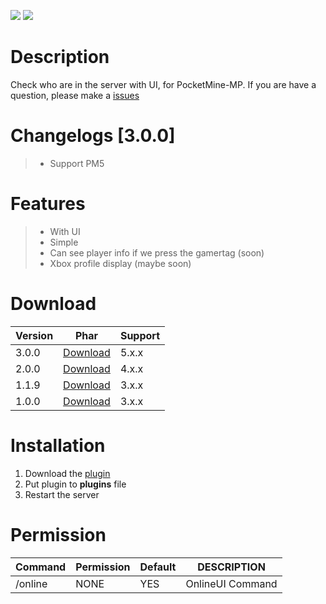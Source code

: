 [![](https://poggit.pmmp.io/shield.state/OnlineUI)](https://poggit.pmmp.io/p/OnlineUI)
[![](https://poggit.pmmp.io/shield.dl.total/OnlineUI)](https://poggit.pmmp.io/p/OnlineUI)

# Description
Check who are in the server with UI, for PocketMine-MP. If you are have a question, please make a [issues](https://github.com/Kylan1940/OnlineUI/issues/new)

# Changelogs [3.0.0]
>- Support PM5

# Features
>- With UI
>- Simple
>- Can see player info if we press the gamertag (soon)
>- Xbox profile display (maybe soon)

# Download
| Version | Phar | Support |
|---|---|---|
| 3.0.0 | [Download](https://github.com/Kylan1940/OnlineUI/releases/download/3.0.0/OnlineUI_v3.0.0.phar) | 5.x.x |
| 2.0.0 | [Download](https://github.com/Kylan1940/OnlineUI/releases/download/2.0.0/OnlineUI_v2.0.0.phar) | 4.x.x |
| 1.1.9 | [Download](https://github.com/Kylan1940/OnlineUI/releases/download/1.1.9/OnlineUI_v1.1.9.phar) | 3.x.x |
| 1.0.0 | [Download](https://github.com/Kylan1940/OnlineUI/releases/download/1.0.0/OnlineUI_v1.0.0.phar) | 3.x.x |

# Installation
1. Download the [plugin](https://github.com/Kylan1940/OnlineUI/releases/download/OnlineUI/OnlineUI_v3.0.0.phar)
3. Put plugin to **plugins** file
4. Restart the server

# Permission
| Command | Permission | Default | DESCRIPTION |
|---|---|---|---|
| /online | NONE | YES | OnlineUI Command |
